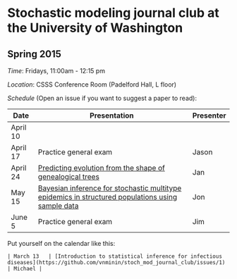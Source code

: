# Stochastic modeling journal club at the University of Washington

## Spring 2015

*Time*: Fridays, 11:00am - 12:15 pm

*Location*: CSSS Conference Room (Padelford Hall, L floor)

*Schedule* (Open an issue if you want to suggest a paper to read):

| Date | Presentation | Presenter |
|------|--------------|-----------|
| April 10   |        |           |
| April 17   | Practice general exam | Jason |
| April 24   | [Predicting evolution from the shape of genealogical trees](https://github.com/vnminin/stoch_mod_journal_club/issues/2) | Jan |
| May 15   | [Bayesian inference for stochastic multitype epidemics in structured populations using sample data](http://www.ncbi.nlm.nih.gov/pubmed/19648227) | Jon |
| June 5   | Practice general exam | Jim |

Put yourself on the calendar like this:
```
| March 13   | [Introduction to statistical inference for infectious diseases](https://github.com/vnminin/stoch_mod_journal_club/issues/1) | Michael |
```

